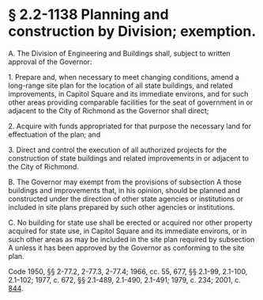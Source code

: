 # § 2.2-1138 Planning and construction by Division; exemption.

<p>A. The Division of Engineering and Buildings shall, subject to written approval of the Governor:</p><p>1. Prepare and, when necessary to meet changing conditions, amend a long-range site plan for the location of all state buildings, and related improvements, in Capitol Square and its immediate environs, and for such other areas providing comparable facilities for the seat of government in or adjacent to the City of Richmond as the Governor shall direct;</p><p>2. Acquire with funds appropriated for that purpose the necessary land for effectuation of the plan; and</p><p>3. Direct and control the execution of all authorized projects for the construction of state buildings and related improvements in or adjacent to the City of Richmond.</p><p>B. The Governor may exempt from the provisions of subsection A those buildings and improvements that, in his opinion, should be planned and constructed under the direction of other state agencies or institutions or included in site plans prepared by such other agencies or institutions.</p><p>C. No building for state use shall be erected or acquired nor other property acquired for state use, in Capitol Square and its immediate environs, or in such other areas as may be included in the site plan required by subsection A unless it has been approved by the Governor as conforming to the site plan.</p><p>Code 1950, §§ 2-77.2, 2-77.3, 2-77.4; 1966, cc. 55, 677, §§ 2.1-99, 2.1-100, 2.1-102; 1977, c. 672, §§ 2.1-489, 2.1-490, 2.1-491; 1979, c. 234; 2001, c. <a href='http://lis.virginia.gov/cgi-bin/legp604.exe?011+ful+CHAP0844'>844</a>.</p>